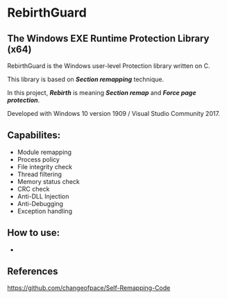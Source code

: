 # RebirthGuard

## The Windows EXE Runtime Protection Library (x64)


RebirthGuard is the Windows user-level Protection library written on C.

This library is based on *__Section remapping__* technique.

In this project, *__Rebirth__* is meaning *__Section remap__* and *__Force page protection__*.

Developed with Windows 10 version 1909 / Visual Studio Community 2017.


## Capabilites:
* Module remapping
* Process policy
* File integrity check
* Thread filtering
* Memory status check
* CRC check
* Anti-DLL Injection
* Anti-Debugging
* Exception handling


## How to use:
-


## References
https://github.com/changeofpace/Self-Remapping-Code

